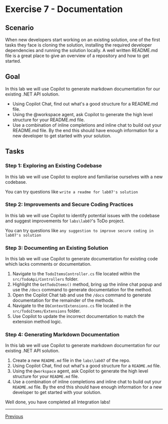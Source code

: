  
# Exercise 7 - Documentation

## Scenario

When new developers start working on an existing solution, one of the first tasks they face is cloning the solution, installing the required developer dependencies and running the solution locally. A well written README.md file is a great place to give an overview of a repository and how to get started.

## Goal

In this lab we will use Copilot to generate markdown documentation for our existing .NET API solution. 

- Using Copilot Chat, find out what's a good structure for a README.md file.
- Using the @workspace agent, ask Copilot to generate the high level structure for your README.md file.
- Use a combination of inline completions and inline chat to build out your README.md file. By the end this should have enough information for a new developer to get started with your solution.
 
## Tasks

### Step 1: Exploring an Existing Codebase

In this lab we will use Copilot to explore and familiarise ourselves with a new codebase.

You can try questions like `write a readme for lab07's solution`

### Step 2: Improvements and Secure Coding Practices

In this lab we will use Copilot to identify potential issues with the codebase and suggest improvements for `labs\lab07`'s ToDo project.

You can try questions like `any suggestion to improve secure coding in lab07's solution`

### Step 3: Documenting an Existing Solution

In this lab we will use Copilot to generate documentation for existing code which lacks comments or documentation.

1. Navigate to the `TodoItemsController.cs` file located within the `src/TodoApi/Controllers` folder.
2. Highlight the `GetTodoItems()` method, bring up the inline chat popup and use the `/docs` command to generate documentation for the method.
3. Open the Copilot Chat tab and use the `/docs` command to generate documentation for the remainder of the methods.
4. Navigate to the `DbContextExtensions.cs` file located in the `src/TodoItems/Extensions` folder.
5. Use Copilot to update the incorrect documentation to match the extension method logic.
 
### Step 4: Generating Markdown Documentation

In this lab we will use Copilot to generate markdown documentation for our existing .NET API solution. 

1. Create a new `README.md` file in the `labs\lab07` of the repo.
2. Using Copilot Chat, find out what's a good structure for a `README.md` file.
3. Using the `@workspace` agent, ask Copilot to generate the high level structure for your `README.md` file.
4. Use a combination of inline completions and inline chat to build out your `README.md` file. By the end this should have enough information for a new developer to get started with your solution.


Well done, you have completed all Integration labs!

---------------
[Previous](./06-API.md)